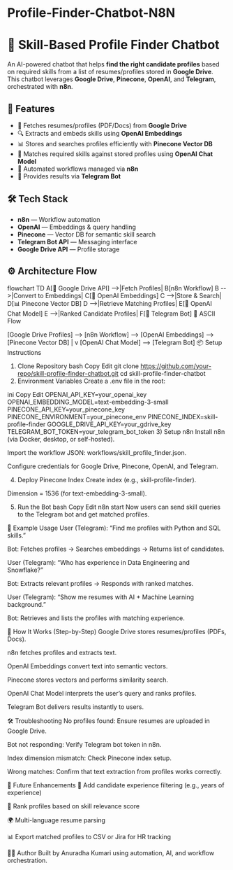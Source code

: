 # Profile-Finder-Chatbot-N8N

# 👤 Skill-Based Profile Finder Chatbot

An AI-powered chatbot that helps **find the right candidate profiles** based on required skills from a list of resumes/profiles stored in **Google Drive**.  
This chatbot leverages **Google Drive**, **Pinecone**, **OpenAI**, and **Telegram**, orchestrated with **n8n**.

## 🚀 Features
- 📂 Fetches resumes/profiles (PDF/Docs) from **Google Drive**
- 🔍 Extracts and embeds skills using **OpenAI Embeddings**
- 📊 Stores and searches profiles efficiently with **Pinecone Vector DB**
- 🤖 Matches required skills against stored profiles using **OpenAI Chat Model**
- 🔗 Automated workflows managed via **n8n**
- 💬 Provides results via **Telegram Bot**

## 🛠️ Tech Stack
- **n8n** — Workflow automation
- **OpenAI** — Embeddings & query handling
- **Pinecone** — Vector DB for semantic skill search
- **Telegram Bot API** — Messaging interface
- **Google Drive API** — Profile storage

## ⚙️ Architecture Flow

flowchart TD
    A[📂 Google Drive API] -->|Fetch Profiles| B[n8n Workflow]
    B -->|Convert to Embeddings| C[🔎 OpenAI Embeddings]
    C -->|Store & Search| D[📊 Pinecone Vector DB]
    D -->|Retrieve Matching Profiles| E[🤖 OpenAI Chat Model]
    E -->|Ranked Candidate Profiles| F[💬 Telegram Bot]
🔹 ASCII Flow

[Google Drive Profiles] --> [n8n Workflow] --> [OpenAI Embeddings] --> [Pinecone Vector DB]
                                                                                  |
                                                                                  v
                                                                    [OpenAI Chat Model] --> [Telegram Bot]
📦 Setup Instructions
1) Clone Repository
bash
Copy
Edit
git clone https://github.com/your-repo/skill-profile-finder-chatbot.git
cd skill-profile-finder-chatbot
2) Environment Variables
Create a .env file in the root:

ini
Copy
Edit
OPENAI_API_KEY=your_openai_key
OPENAI_EMBEDDING_MODEL=text-embedding-3-small
PINECONE_API_KEY=your_pinecone_key
PINECONE_ENVIRONMENT=your_pinecone_env
PINECONE_INDEX=skill-profile-finder
GOOGLE_DRIVE_API_KEY=your_gdrive_key
TELEGRAM_BOT_TOKEN=your_telegram_bot_token
3) Setup n8n
Install n8n (via Docker, desktop, or self-hosted).

Import the workflow JSON: workflows/skill_profile_finder.json.

Configure credentials for Google Drive, Pinecone, OpenAI, and Telegram.

4) Deploy Pinecone Index
Create index (e.g., skill-profile-finder).

Dimension = 1536 (for text-embedding-3-small).

5) Run the Bot
bash
Copy
Edit
n8n start
Now users can send skill queries to the Telegram bot and get matched profiles.

📌 Example Usage
User (Telegram): “Find me profiles with Python and SQL skills.”

Bot: Fetches profiles → Searches embeddings → Returns list of candidates.

User (Telegram): “Who has experience in Data Engineering and Snowflake?”

Bot: Extracts relevant profiles → Responds with ranked matches.

User (Telegram): “Show me resumes with AI + Machine Learning background.”

Bot: Retrieves and lists the profiles with matching experience.

🧩 How It Works (Step-by-Step)
Google Drive stores resumes/profiles (PDFs, Docs).

n8n fetches profiles and extracts text.

OpenAI Embeddings convert text into semantic vectors.

Pinecone stores vectors and performs similarity search.

OpenAI Chat Model interprets the user’s query and ranks profiles.

Telegram Bot delivers results instantly to users.

🛠️ Troubleshooting
No profiles found: Ensure resumes are uploaded in Google Drive.

Bot not responding: Verify Telegram bot token in n8n.

Index dimension mismatch: Check Pinecone index setup.

Wrong matches: Confirm that text extraction from profiles works correctly.

🔮 Future Enhancements
📅 Add candidate experience filtering (e.g., years of experience)

🎯 Rank profiles based on skill relevance score

🌍 Multi-language resume parsing

📊 Export matched profiles to CSV or Jira for HR tracking

👨‍💻 Author
Built by Anuradha Kumari using automation, AI, and workflow orchestration.
